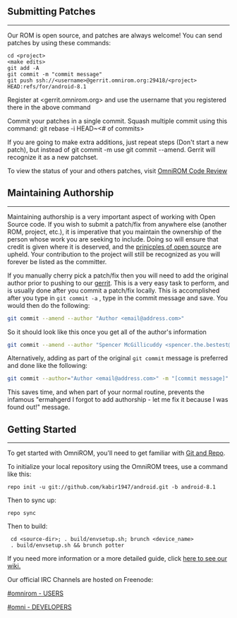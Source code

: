## Submitting Patches ##
------------------
Our ROM is open source, and patches are always welcome!
You can send patches by using these commands:

    cd <project>
    <make edits>
    git add -A
    git commit -m "commit message"
    git push ssh://<username>@gerrit.omnirom.org:29418/<project> HEAD:refs/for/android-8.1

Register at <gerrit.omnirom.org> and use the username that you registered there in the above command

Commit your patches in a single commit. Squash multiple commit using this command: git rebase -i HEAD~<# of commits>

If you are going to make extra additions, just repeat steps (Don't start a new patch), but instead of git commit -m
use git commit --amend. Gerrit will recognize it as a new patchset.

To view the status of your and others patches, visit [OmniROM Code Review](https://gerrit.omnirom.org)


## Maintaining Authorship ##
----------------------
Maintaining authorship is a very important aspect of working with Open Source code. If you wish to submit a patch/fix
from anywhere else (another ROM, project, etc.), it is imperative that you maintain the ownership of the person whose
work you are seeking to include. Doing so will ensure that credit is given where it is deserved, and the [prinicples of open source](http://opensource.org/docs/osd)
are upheld. Your contribution to the project will still be recognized as you will forever be listed as the committer.

If you manually cherry pick a patch/fix then you will need to add the original author prior to pushing to our [gerrit](https://gerrit.omnirom.org).
This is a very easy task to perform, and is usually done after you commit a patch/fix locally. This is accomplished
after you type in `git commit -a` , type in the commit message and save. You would then do the following:

```bash
git commit --amend --author "Author <email@address.com>"
```

So it should look like this once you get all of the author's information

```bash
git commit --amend --author "Spencer McGillicuddy <spencer.the.bestest@gmail.com>"
```

Alternatively, adding as part of the original `git commit` message is preferred and done like the following:

```bash
git commit --author="Author <email@address.com>" -m "[commit message]"
```

This saves time, and when part of your normal routine, prevents the infamous "ermahgerd I forgot to add authorship -
let me fix it because I was found out!" message.


## Getting Started ##
---------------

To get started with OmniROM, you'll need to get
familiar with [Git and Repo](https://source.android.com/source/using-repo.html).

To initialize your local repository using the OmniROM trees, use a command like this:

    repo init -u git://github.com/kabir1947/android.git -b android-8.1

Then to sync up:

    repo sync

Then to build:

     cd <source-dir>; . build/envsetup.sh; brunch <device_name>
     . build/envsetup.sh && brunch potter


If you need more information or a more detailed guide, click [here to see our wiki.](http://docs.omnirom.org)

Our official IRC Channels are hosted on Freenode:

[#omnirom - USERS](http://webchat.freenode.net/?channels=omnirom/)

[#omni - DEVELOPERS](http://webchat.freenode.net/?channels=omni/)
